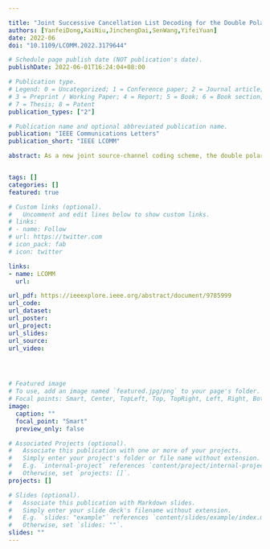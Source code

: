 ```yaml
---

title: "Joint Successive Cancellation List Decoding for the Double Polar Codes"
authors: [YanfeiDong,KaiNiu,JinchengDai,SenWang,YifeiYuan]
date: 2022-06
doi: "10.1109/LCOMM.2022.3179644"

# Schedule page publish date (NOT publication's date).
publishDate: 2022-06-01T16:24:04+08:00

# Publication type.
# Legend: 0 = Uncategorized; 1 = Conference paper; 2 = Journal article;
# 3 = Preprint / Working Paper; 4 = Report; 5 = Book; 6 = Book section;
# 7 = Thesis; 8 = Patent
publication_types: ["2"]

# Publication name and optional abbreviated publication name.
publication: "IEEE Communications Letters"
publication_short: "IEEE LCOMM"

abstract: As a new joint source-channel coding scheme, the double polar (D-Polar) codes have been proposed recently. In this letter, a novel joint source-channel decoder, namely the joint successive cancellation list (J-SCL) decoder, is proposed to improve the decoding performance of the D-Polar codes. We merge the trellis of the source polar code and that of the channel polar code to construct a compound trellis. In this compound trellis, the variable nodes corresponding to the information bits of the channel polar code and the variable nodes representing the highentropy bits are merged into the joint source-channel (JSC) nodes. Based on the compound trellis, the J-SCL decoder is designed to recover the source messages by combining the source SCL decoding and channel SCL decoding. The proposed J-SCL decoder doubles the number of the decoding paths for each JSC node and low-entropy node, and then discard all but the L paths with the smallest joint path-metric (JPM). For the JSC node, the JPM is updated considering both the channel decision log-likelihood ratios (LLRs) and the source decision LLRs. Simulation results show that the J-SCL decoder outperforms the turbo-like BP (TL-BP) decoder with lower complexity.


tags: []
categories: []
featured: true

# Custom links (optional).
#   Uncomment and edit lines below to show custom links.
# links:
# - name: Follow
# url: https://twitter.com
# icon_pack: fab
# icon: twitter

links:
- name: LCOMM
  url: 

url_pdf: https://ieeexplore.ieee.org/abstract/document/9785999
url_code: 
url_dataset:
url_poster:
url_project: 
url_slides:
url_source: 
url_video:




# Featured image
# To use, add an image named `featured.jpg/png` to your page's folder. 
# Focal points: Smart, Center, TopLeft, Top, TopRight, Left, Right, BottomLeft, Bottom, BottomRight.
image:
  caption: ""
  focal_point: "Smart"
  preview_only: false

# Associated Projects (optional).
#   Associate this publication with one or more of your projects.
#   Simply enter your project's folder or file name without extension.
#   E.g. `internal-project` references `content/project/internal-project/index.md`.
#   Otherwise, set `projects: []`.
projects: []

# Slides (optional).
#   Associate this publication with Markdown slides.
#   Simply enter your slide deck's filename without extension.
#   E.g. `slides: "example"` references `content/slides/example/index.md`.
#   Otherwise, set `slides: ""`.
slides: ""
---
```

